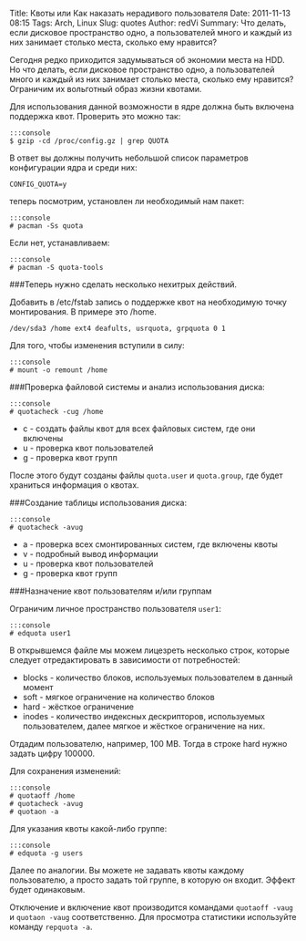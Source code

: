 Title: Квоты или Как наказать нерадивого пользователя
Date: 2011-11-13 08:15
Tags: Arch, Linux
Slug: quotes
Author: redVi
Summary: Что делать, если дисковое пространство одно, а пользователей много и каждый из них занимает столько места, сколько ему нравится?

Сегодня редко приходится задумываться об экономии места на HDD. Но что делать, если дисковое пространство одно, а пользователей много и каждый из них занимает столько места, сколько ему нравится? Ограничим их вольготный образ жизни квотами.

Для использования данной возможности в ядре должна быть включена поддержка квот. Проверить это можно так:

    :::console
    $ gzip -cd /proc/config.gz | grep QUOTA

В ответ вы должны получить небольшой список параметров конфигурации ядра и среди них:

`CONFIG_QUOTA=y`

теперь посмотрим, установлен ли необходимый нам пакет:

    :::console
    # pacman -Ss quota

Если нет, устанавливаем:

    :::console
    # pacman -S quota-tools

###Теперь нужно сделать несколько нехитрых действий.

Добавить в /etc/fstab запись о поддержке квот на необходимую точку монтирования. В примере это /home.

    /dev/sda3 /home ext4 deafults, usrquota, grpquota 0 1


Для того, чтобы изменения вступили в силу:

    :::console
    # mount -o remount /home

###Проверка файловой системы и анализ использования диска:

    :::console
    # quotacheck -cug /home

* c - создать файлы квот для всех файловых систем, где они включены
* u - проверка квот пользователей
* g - проверка квот групп

После этого будут созданы файлы `quota.user` и `quota.group`, где будет храниться информация о квотах.

###Создание таблицы использования диска:

    :::console
    # quotacheck -avug

* a - проверка всех смонтированных систем, где включены квоты
* v - подробный вывод информации
* u - проверка квот пользователей
* g - проверка квот групп

###Назначение квот пользователям и/или группам

Ограничим личное пространство пользователя `user1`:

    :::console
    # edquota user1

В открывшемся файле мы можем лицезреть несколько строк, которые следует отредактировать в зависимости от потребностей:

* blocks - количество блоков, используемых пользователем в данный момент
* soft - мягкое ограничение на количество блоков
* hard - жёсткое ограничение
* inodes - количество индексных дескрипторов, используемых пользователем, далее мягкое и жёсткое ограничение на них.

Отдадим пользователю, например, 100 MB. Тогда в строке hard нужно задать цифру 100000.

Для сохранения изменений:

    :::console
    # quotaoff /home
    # quotacheck -avug
    # quotaon -a

Для указания квоты какой-либо группе:

    :::console
    # edquota -g users

Далее по аналогии. Вы можете не задавать квоты каждому пользователю, а просто задать той группе, в которую он входит. Эффект будет одинаковым.

Отключение и включение квот производится командами `quotaoff -vaug` и `quotaon -vaug` соответственно. Для просмотра статистики используйте команду `repquota -a`.
